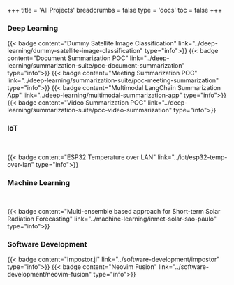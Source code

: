 +++
title = 'All Projects'
breadcrumbs = false
type = 'docs'
toc = false
+++

### Deep Learning

{{< badge content="Dummy Satellite Image Classification" link="../deep-learning/dummy-satellite-image-classification" type="info">}}
{{< badge content="Document Summarization POC" link="../deep-learning/summarization-suite/poc-document-summarization" type="info">}}
{{< badge content="Meeting Summarization POC" link="../deep-learning/summarization-suite/poc-meeting-summarization" type="info">}}
{{< badge content="Multimodal LangChain Summarization App" link="../deep-learning/multimodal-summarization-app" type="info">}}
{{< badge content="Video Summarization POC" link="../deep-learning/summarization-suite/poc-video-summarization" type="info">}}

### IoT

<br>

{{< badge content="ESP32 Temperature over LAN" link="../iot/esp32-temp-over-lan" type="info">}}

### Machine Learning

<br>

{{< badge content="Multi-ensemble based approach for Short-term Solar Radiation Forecasting" link="../machine-learning/inmet-solar-sao-paulo" type="info">}}

### Software Development

{{< badge content="Impostor.jl" link="../software-development/impostor" type="info">}}
{{< badge content="Neovim Fusion" link="../software-development/neovim-fusion" type="info">}}
